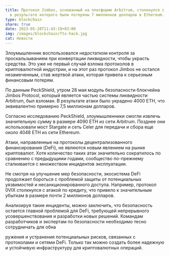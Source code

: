 ```yaml
---
title: Протокол Jimbos, основанный на платформе Arbitrum, столкнулся с взломом,
  в результате которого были потеряны 7 миллионов долларов в Ethereum.
type: blockchain
share: true
date: 2023-05-28T11:43:19+03:00
img: /images/blockchain/ftx-hack.jpg
cat: Новости
---
```

Злоумышленник воспользовался недостатком контроля за проскальзыванием при конвертации ликвидности, чтобы украсть средства. Это уже не первый случай взлома протоколов в криптовалютной индустрии, и на этот раз протокол Jimbos не остался незамеченным, став жертвой атаки, которая привела к серьезным финансовым потерям.

По данным PeckShield, утром 28 мая модуль безопасности блокчейна Jimbos Protocol, который является частью системы ликвидности Arbitrum, был взломан. В результате атаки было украдено 4000 ETH, что эквивалентно примерно 7,5 миллионам долларов.

Согласно исследованию PeckShield, злоумышленники смогли извлечь значительную сумму в размере 4090 ETH из сети Arbitrum. Позднее они использовали мост Stargate и сеть Celer для передачи и сбора еще около 4048 ETH из сети Ethereum.

Атаки, направленные на протоколы децентрализованного финансирования (DeFi), не являются новым явлением на рынке криптовалют. Хотя количество таких атак значительно сократилось по сравнению с предыдущими годами, сообщество по-прежнему сталкивается с множеством инцидентов эксплуатации.

Не смотря на улучшение мер безопасности, экосистема DeFi продолжает бороться с проблемой защиты от потенциальных уязвимостей и несанкционированного доступа. Например, протокол 0VIX столкнулся с атакой по кредиту, что привело к значительным убыткам в размере почти 2 миллионов долларов.

Анализируя такие инциденты, можно заключить, что безопасность остается главной проблемой для DeFi, требующей непрерывного усовершенствования и разработки новых решений. Командам разработчиков и экспертам по безопасности необходимо тесно сотрудничать для обна

ружения и устранения потенциальных рисков, связанных с протоколами и сетями DeFi. Только так можно создать более надежную и устойчивую инфраструктуру для криптовалютных операций.